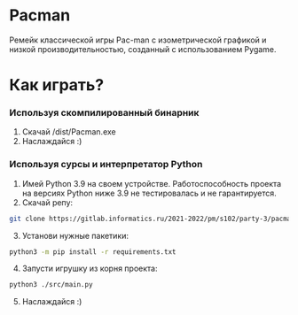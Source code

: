 # Pacman
Ремейк классической игры Pac-man с изометрической графикой и низкой производительностью, созданный с использованием Pygame.

# Как играть?
### Используя скомпилированный бинарник
1. Скачай /dist/Pacman.exe
2. Наслаждайся :)

### Используя сурсы и интерпретатор Python
1. Имей Python 3.9 на своем устройстве. Работоспособность проекта на версиях Python ниже 3.9 не тестировалась и не гарантируется.
2. Скачай репу:
```bash
git clone https://gitlab.informatics.ru/2021-2022/pm/s102/party-3/pacman.git
```
3. Установи нужные пакетики:
```bash
python3 -m pip install -r requirements.txt
```
4. Запусти игрушку из корня проекта:
```bash
python3 ./src/main.py
```
5. Наслаждайся :)